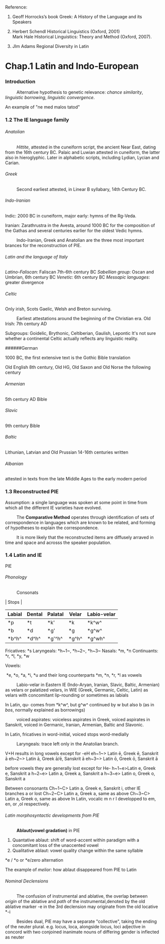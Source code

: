 Reference:

 1. Geoff Horrocks’s book Greek: A History of the Language and its Speakers 

 2. Herbert Schendl Historical Linguistics (Oxford, 2001)  
    Mark Hale Historical Linguistics: Theory and Method (Oxford, 2007). 

  3. JIm Adams Regional Diversity in Latin
# Chap.1 Latin and Indo-European

### Introduction

$\quad\quad$ Alternative hypothesis to genetic relevance: _chance similarity_, _linguistic borrowing_, _linguistic convergence_.

An example of "ne med malos tatod"

### 1.2 The IE language family

###### Anatolian

$\quad\quad$ _Hittite_, attested in the cuneiform script, the ancient Near East, dating from the 16th century BC. Palaic and Luwian attested in cuneiform, the latter also in hieroglyphic. Later in alphabetic scripts, including Lydian, Lycian and Carian.

###### Greek

$\quad\quad$ Second earliest attested, in Linear B syllabary, 14th Century BC.

###### Indo-Iranian

Indic: 2000 BC in cuneiform, major early: hymns of the Rg-Veda.

Iranian: Zarathrustra in the Avesta, around 1000 BC for the composition of the Gathas and several centuries earlier for the oldest Vedic hymns.

$\quad\quad$ Indo-Iranian, Greek and Anatolian are the three most important brances for the reconstruction of PIE.

###### Latin and the language of Italy

_Latino-Faliscan_: Faliscan 7th-6th century BC
_Sabellian group_: Oscan and Umbrian, 6th century BC
_Venetic_: 6th century BC
_Messapic languages_: greater divergence

###### Celtic

Only irish, Scots Gaelic, Welsh and Breton surviving.

$\quad\quad$ Earliest attestations around the beginning of the Christian era.
Old Irish: 7th century AD

Subgroups: Goidelic, Brythonic, Celtiberian, Gaulish, Lepontic
It's not sure whether a continental Celtic actually reflects any linguistic reality.

######German

1000 BC, the first extensive text is the Gothic Bible translation

Old English 8th century, Old HG, Old Saxon and Old Norse the following century

###### Armenian

5th century AD Bible

###### Slavic

9th century Bible

###### Baltic

Lithunian, Latvian and Old Prussian 14-16th centuries written

###### Albanian

attested in texts from the late Middle Ages to the early modern period

### 1.3 Reconstructed PIE

Assumption: a single language was spoken at some point in time from which all the different IE varieties have evolved.

$\quad\quad$ The __Comparative Method__ operates through identification of sets of correspondence in languages which are known to be related, and forming of hypotheses to explain the correspondence.

$\quad\quad$ It is more likely that the reconstructed items are diffusely arraved in time and space and acrosss the speaker population.

### 1.4 Latin and IE

PIE

###### Phonology

$\quad\quad$ Consonats

|  Stops |

| Labial | Dental | Palatal | Velar | Labio-velar |
| ------ | ------ | ------- | ----- | ----------- |
| *p     | *t     | *k'     | *k    | *k^w^       |
| *b     | *d     | *g'     | *g    | *g^w^       |
| *b^h^  | *d^h^  | *g'^h^  | *g^h^ | *g^wh^      |

Fricatives: *s
Laryngeals: *h~1~, *h~2~, *h~3~
Nasals: *m, *n
Continuants: *r, *l, *y, *w

Vowels:

​	*e, *o, *a, *i, *u and their long counterparts
*m, *n, *r, *l as vowels

$\quad\quad$ Labio-velar in Eastern IE (Indo-Aryan, Iranian, Slavic, Baltic, Armenian) as velars or palatized velars, in WIE (Greek, Germanic, Celtic, Latin) as velars with concomitant lip-rounding or sometimes as labials

In Latin, qu- comes from *k^w^, but g^w^ continued by w but also b (as in _bos_, normally explained as borrowings)

$\quad\quad$ voiced aspirates: voiceless aspirates in Greek, voiced aspirates in Sanskrit, voiced in Germanic, Iranian, Armenian, Baltic and Slavonic.

In Latin, fricatives in word-initial, voiced stops word-medially

$\quad\quad$ Laryngeals: trace left only in the Anatolian branch.

V+H results in long vowels except for -eH
eh~1~> Latin ē, Greek ē, Sanskrit ā
eh~2~> Latin ā, Greek ā/ē, Sanskrit ā
eh~3~> Latin ō, Greek ō, Sanskrit ā

before vowels they are generally lost except for He-
h~1~e>Latin e, Greek e, Sanskrit a
h~2~e> Latin a, Greek a, Sanskrit a
h~3~e> Latin o, Greek o, Sanskrit a

Between consonants
Ch~1~C> Latin a, Greek e, Sanskrit i, other IE branches a or lost
Ch~2~C> Latin a, Greek a, same as above
Ch~3~C> Latin a, Greek o, same as above
In Latin, vocalic m n r l developped to em, en, or ,ol respectively.

###### Latin morphosyntactic developments from PIE

$\quad\quad$ __Ablaut(vowel gradation)__ in PIE

1. Quantative ablaut: shift of word-accent within paradigm with a concomitant loss of the unaccented vowel
2. Qualitative ablaut: vowel quality change within the same syllable

*e / *o or *e/zero alternation

The example of _melior_: how ablaut disappeared from PIE to Latin

###### Nominal Declensions

$\quad\quad$ The confusion of instrumental and ablative, the overlap between _origin_ of the ablative and _path_ of the instrumental,denoted by the old ablative marker
-e in the 3rd declension may originate from the old locative *-i

$\quad\quad$ Besides dual, PIE may have a separate "collective", taking the ending of the neuter plural.
e.g. locus, loca, alongside locus, loci
	adjective in concord with two conjoined inanimate nouns of differing gender is inflected as neuter